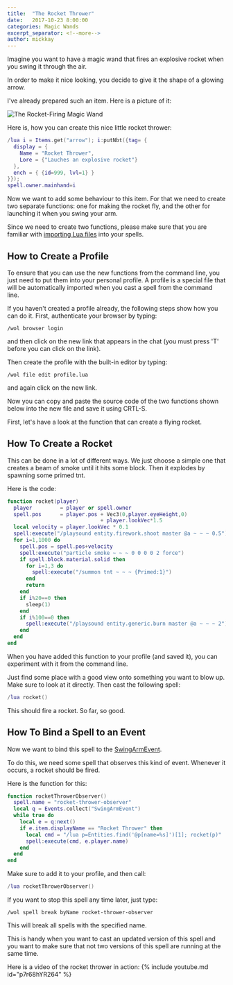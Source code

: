```yaml
---
title:  "The Rocket Thrower"
date:   2017-10-23 8:00:00
categories: Magic Wands
excerpt_separator: <!--more-->
author: mickkay
---
```

Imagine you want to have a magic wand that fires an explosive rocket when you swing
it through the air.
<!--more-->
In order to make it nice looking, you decide to give it
the shape of a glowing arrow.

I've already prepared such an item. Here is a picture of it:

![The Rocket-Firing Magic Wand](/images/magic-wand-rocket-arrow-in-frame.jpg)

Here is, how you can create this nice little rocket thrower:
```lua
/lua i = Items.get("arrow"); i:putNbt({tag= {
  display = {
    Name = "Rocket Thrower",
    Lore = {"Lauches an explosive rocket"}
  },
  ench = { {id=999, lvl=1} }
}});
spell.owner.mainhand=i
```

Now we want to add some behaviour to this item.
For that we need to create two separate functions:
one for making the rocket fly, and the other for launching it
when you swing your arm.

Since we need to create two functions, please make sure that you are familiar with
[importing Lua files](../../tutorials/importing_lua_files) into your spells.

## How to Create a Profile

To ensure that you can use the new functions from the command line, you just need
to put them into your personal profile.
A profile is a special file that will be automatically imported when you cast a spell
from the command line.

If you haven't created a profile already, the following steps show  how you can do it.
First, authenticate your browser by typing:
```
/wol browser login
```  
and then click on the new link that appears in the chat (you must press 'T' before you can click on the link).

Then create the profile with the built-in editor by typing:
```
/wol file edit profile.lua
```
and again click on the new link.

Now you can copy and paste the source code of the two functions shown below into the new file and save it using CRTL-S.

First, let's have a look at the function that can create a flying rocket.
## How To Create a Rocket

This can be done in a lot of different ways.
We just choose a simple one that creates a beam of smoke until it hits
some block. Then it explodes by spawning some primed tnt.

<a name="rocket" style="position:relative; top:-70px; display:block;"></a>
Here is the code:
```lua
function rocket(player)
  player         = player or spell.owner
  spell.pos      = player.pos + Vec3(0,player.eyeHeight,0)
                              + player.lookVec*1.5
  local velocity = player.lookVec * 0.1
  spell:execute("/playsound entity.firework.shoot master @a ~ ~ ~ 0.5")
  for i=1,1000 do
    spell.pos = spell.pos+velocity
    spell:execute("particle smoke ~ ~ ~ 0 0 0 0 2 force")
    if spell.block.material.solid then
      for i=1,3 do
        spell:execute("/summon tnt ~ ~ ~ {Primed:1}")
      end
      return
    end
    if i%20==0 then
      sleep(1)
    end
    if i%100==0 then
      spell:execute("/playsound entity.generic.burn master @a ~ ~ ~ 2")
    end
  end
end
```
When you have added this function to your profile (and saved it), you
can experiment with it from the command line.

Just find some place with a good view onto something you want to blow up.
Make sure to look at it directly.
Then cast the following spell:

```lua
/lua rocket()
```
This should fire a rocket.
So far, so good.

## How To Bind a Spell to an Event
Now we want to bind this spell to the [SwingArmEvent](../../modules/SwingArmEvent).

To do this, we need some spell that observes this kind of event.
Whenever it occurs, a rocket should be fired.

Here is the function for this:
```lua
function rocketThrowerObserver()
  spell.name = "rocket-thrower-observer"
  local q = Events.collect("SwingArmEvent")
  while true do
    local e = q:next()
    if e.item.displayName == "Rocket Thrower" then
      local cmd = "/lua p=Entities.find('@p[name=%s]')[1]; rocket(p)"
      spell:execute(cmd, e.player.name)
    end
  end
end
```
Make sure to add it to your profile, and then call:
```lua
/lua rocketThrowerObserver()
```

If you want to stop this spell any time later, just type:
```
/wol spell break byName rocket-thrower-observer
```
This will break all spells with the specified name.

This is handy when you want to cast an updated version of this spell and you
want to make sure that not two versions of this spell are running at the same time.

Here is a video of the rocket thrower in action:
{% include youtube.md id="p7r68hYR264" %}
